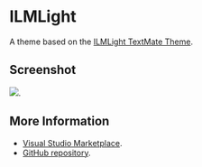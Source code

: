 # ILMLight

A theme based on the [ILMLight TextMate Theme](http://colorsublime.com/theme/ILMLight).




## Screenshot
![](https://raw.githubusercontent.com/gerane/VSCodeThemes/master/gerane.Theme-ILMLight/screenshot.png).


## More Information
* [Visual Studio Marketplace](https://marketplace.visualstudio.com/items/gerane.Theme-ILMLight).
* [GitHub repository](https://github.com/gerane/VSCodeThemes).
